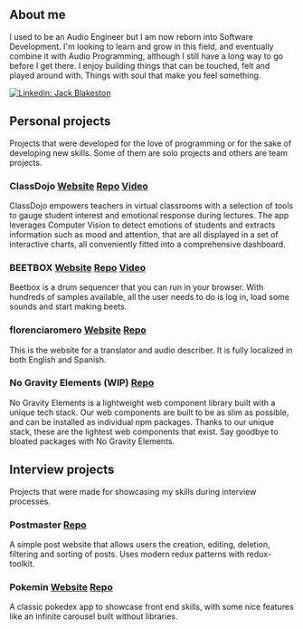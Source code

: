 ## About me

I used to be an Audio Engineer but I am now reborn into Software Development. I'm looking to learn and grow in this field, and eventually combine it with Audio Programming, although I still have a long way to go before I get there. I enjoy building things that can be touched, felt and played around with. Things with soul that make you feel something.

[![Linkedin: Jack Blakeston](https://img.shields.io/badge/-Jack_Blakeston-blue?style=flat-square&logo=Linkedin&logoColor=white&link=https://www.linkedin.com/in/jack-blakeston/)](https://www.linkedin.com/in/jack-blakeston/)


## Personal projects 
Projects that were developed for the love of programming or for the sake of developing new skills. Some of them are solo projects and others are team projects.

### ClassDojo  [Website](www.staging.classdojo.ninja) [Repo](https://github.com/class-dojo) [Video](https://youtu.be/bhY3u7Vx_6A)
ClassDojo empowers teachers in virtual classrooms with a selection of tools to gauge student interest and emotional response during lectures. The app leverages Computer Vision to detect emotions of students and extracts information such as mood and attention, that are all displayed in a set of interactive charts, all conveniently fitted into a comprehensive dashboard.

### BEETBOX  [Website](https://beetbox.netlify.app/) [Repo](https://github.com/JackBlakeston/BEETBOX) [Video](https://www.youtube.com/watch?v=e780VrMg_1k&ab_channel=JackBlakeston)
Beetbox is a drum sequencer that you can run in your browser. With hundreds of samples available, all the user needs to do is log in, load some sounds and start making beets.

### florenciaromero [Website](https://www.florenciaromero.com/) [Repo](https://github.com/JackBlakeston/florencia-romero-page)
This is the website for a translator and audio describer. It is fully localized in both English and Spanish.

### No Gravity Elements (WIP) [Repo](https://github.com/no-gravity-company/no-gravity-elements) 
No Gravity Elements is a lightweight web component library built with a unique tech stack. Our web components are built to be as slim as possible, and can be installed as individual npm packages. Thanks to our unique stack, these are the lightest web components that exist. Say goodbye to bloated packages with No Gravity Elements.

## Interview projects
Projects that were made for showcasing my skills during interview processes.

### Postmaster [Repo](https://github.com/JackBlakeston/pokedex)
A simple post website that allows users the creation, editing, deletion, filtering and sorting of posts. Uses modern redux patterns with redux-toolkit.

### Pokemin [Website](https://pokemin.netlify.app/) [Repo](https://github.com/JackBlakeston/pokedex)
A classic pokedex app to showcase front end skills, with some nice features like an infinite carousel built without libraries.
